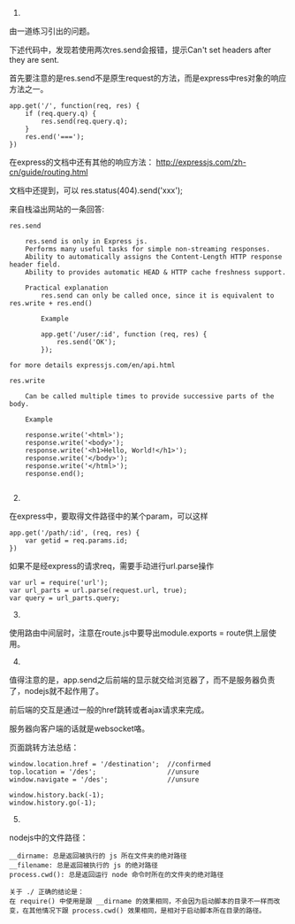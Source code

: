 1. 

由一道练习引出的问题。

下述代码中，发现若使用两次res.send会报错，提示Can't set headers after they are sent.

首先要注意的是res.send不是原生request的方法，而是express中res对象的响应方法之一。
````
app.get('/', function(req, res) {
    if (req.query.q) {
        res.send(req.query.q);
    }
    res.end('===');
})
````
在express的文档中还有其他的响应方法：
http://expressjs.com/zh-cn/guide/routing.html

文档中还提到，可以 res.status(404).send('xxx');

来自栈溢出网站的一条回答:
````
res.send

    res.send is only in Express js.
    Performs many useful tasks for simple non-streaming responses.
    Ability to automatically assigns the Content-Length HTTP response header field.
    Ability to provides automatic HEAD & HTTP cache freshness support.

    Practical explanation
        res.send can only be called once, since it is equivalent to res.write + res.end()

        Example

        app.get('/user/:id', function (req, res) {
            res.send('OK');
        });

for more details expressjs.com/en/api.html

res.write

    Can be called multiple times to provide successive parts of the body.

    Example

    response.write('<html>');
    response.write('<body>');
    response.write('<h1>Hello, World!</h1>');
    response.write('</body>');
    response.write('</html>');
    response.end();


````

2. 
在express中，要取得文件路径中的某个param，可以这样
````
app.get('/path/:id', (req, res) {
    var getid = req.params.id;
})
````
如果不是经express的请求req，需要手动进行url.parse操作
````
var url = require('url');
var url_parts = url.parse(request.url, true);
var query = url_parts.query;
````



3. 
使用路由中间层时，注意在route.js中要导出module.exports = route供上层使用。

4.
值得注意的是，app.send之后前端的显示就交给浏览器了，而不是服务器负责了，nodejs就不起作用了。

前后端的交互是通过一般的href跳转或者ajax请求来完成。

服务器向客户端的话就是websocket咯。


页面跳转方法总结：
````
window.location.href = '/destination';  //confirmed
top.location = '/des';                  //unsure
window.navigate = '/des';               //unsure

window.history.back(-1);
window.history.go(-1);
````
5.
nodejs中的文件路径：
````
__dirname: 总是返回被执行的 js 所在文件夹的绝对路径
__filename: 总是返回被执行的 js 的绝对路径
process.cwd(): 总是返回运行 node 命令时所在的文件夹的绝对路径

关于 ./ 正确的结论是：
在 require() 中使用是跟 __dirname 的效果相同，不会因为启动脚本的目录不一样而改变，在其他情况下跟 process.cwd() 效果相同，是相对于启动脚本所在目录的路径。
````




